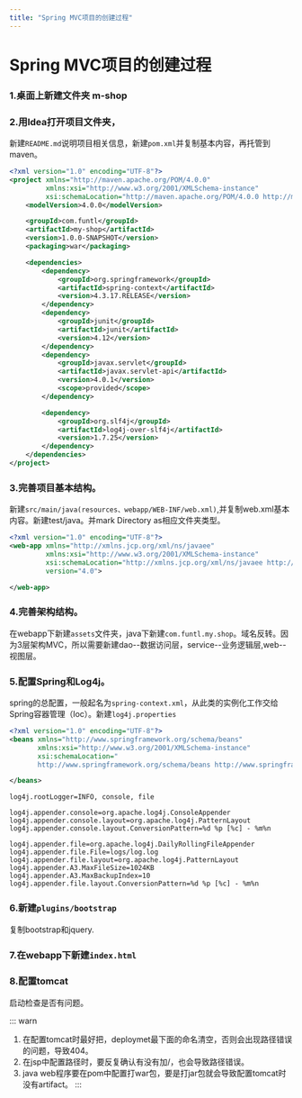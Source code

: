```yaml
---
title: "Spring MVC项目的创建过程"
---
```

# Spring MVC项目的创建过程
### 1.桌面上新建文件夹 m-shop
### 2.用Idea打开项目文件夹，
新建`README.md`说明项目相关信息，新建`pom.xml`并复制基本内容，再托管到maven。

```xml
<?xml version="1.0" encoding="UTF-8"?>
<project xmlns="http://maven.apache.org/POM/4.0.0"
         xmlns:xsi="http://www.w3.org/2001/XMLSchema-instance"
         xsi:schemaLocation="http://maven.apache.org/POM/4.0.0 http://maven.apache.org/xsd/maven-4.0.0.xsd">
    <modelVersion>4.0.0</modelVersion>

    <groupId>com.funtl</groupId>
    <artifactId>my-shop</artifactId>
    <version>1.0.0-SNAPSHOT</version>
    <packaging>war</packaging>

    <dependencies>
        <dependency>
            <groupId>org.springframework</groupId>
            <artifactId>spring-context</artifactId>
            <version>4.3.17.RELEASE</version>
        </dependency>
        <dependency>
            <groupId>junit</groupId>
            <artifactId>junit</artifactId>
            <version>4.12</version>
        </dependency>
        <dependency>
            <groupId>javax.servlet</groupId>
            <artifactId>javax.servlet-api</artifactId>
            <version>4.0.1</version>
            <scope>provided</scope>
        </dependency>

        <dependency>
            <groupId>org.slf4j</groupId>
            <artifactId>log4j-over-slf4j</artifactId>
            <version>1.7.25</version>
        </dependency>
    </dependencies>
</project>
```

### 3.完善项目基本结构。

新建`src/main/java(resources、webapp/WEB-INF/web.xml)`,并复制web.xml基本内容。新建test/java。并mark Directory as相应文件夹类型。

```xml
<?xml version="1.0" encoding="UTF-8"?>
<web-app xmlns="http://xmlns.jcp.org/xml/ns/javaee"
         xmlns:xsi="http://www.w3.org/2001/XMLSchema-instance"
         xsi:schemaLocation="http://xmlns.jcp.org/xml/ns/javaee http://xmlns.jcp.org/xml/ns/javaee/web-app_4_0.xsd"
         version="4.0">

</web-app>
```

### 4.完善架构结构。
在webapp下新建`assets`文件夹，java下新建`com.funtl.my.shop`。域名反转。因为3层架构MVC，所以需要新建dao--数据访问层，service--业务逻辑层,web--视图层。

### 5.配置Spring和Log4j。
spring的总配置，一般起名为`spring-context.xml`，从此类的实例化工作交给Spring容器管理（Ioc）。新建`log4j.properties`

```xml
<?xml version="1.0" encoding="UTF-8"?>
<beans xmlns="http://www.springframework.org/schema/beans"
       xmlns:xsi="http://www.w3.org/2001/XMLSchema-instance"
       xsi:schemaLocation="
       http://www.springframework.org/schema/beans http://www.springframework.org/schema/beans/spring-beans.xsd">

</beans>
```

```
log4j.rootLogger=INFO, console, file

log4j.appender.console=org.apache.log4j.ConsoleAppender
log4j.appender.console.layout=org.apache.log4j.PatternLayout
log4j.appender.console.layout.ConversionPattern=%d %p [%c] - %m%n

log4j.appender.file=org.apache.log4j.DailyRollingFileAppender
log4j.appender.file.File=logs/log.log
log4j.appender.file.layout=org.apache.log4j.PatternLayout
log4j.appender.A3.MaxFileSize=1024KB
log4j.appender.A3.MaxBackupIndex=10
log4j.appender.file.layout.ConversionPattern=%d %p [%c] - %m%n
```

### 6.新建`plugins/bootstrap`
复制bootstrap和jquery.

### 7.在webapp下新建`index.html`

### 8.配置tomcat
启动检查是否有问题。

::: warn
1. 在配置tomcat时最好把，deploymet最下面的命名清空，否则会出现路径错误的问题，导致404。
2. 在jsp中配置路径时，要反复确认有没有加/，也会导致路径错误。
3. java web程序要在pom中配置打war包，要是打jar包就会导致配置tomcat时没有artifact。
:::